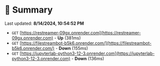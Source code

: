 # 📖 Summary
Last updated: **8/14/2024, 10:54:52 PM**

- `GET` [https://restreamer-09gx.onrender.com](https://restreamer-09gx.onrender.com) - **Up** (381ms)
- `GET` [https://filestreambot-b5k6.onrender.com/](https://filestreambot-b5k6.onrender.com/) - **Down** (155ms)
- `GET` [https://jupyterlab-python3-12-3.onrender.com](https://jupyterlab-python3-12-3.onrender.com) - **Down** (136ms)
